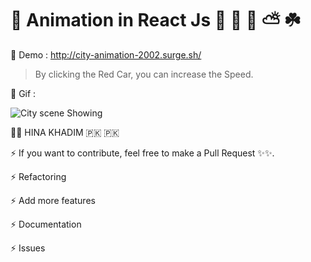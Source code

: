 # 🔘 Animation in React Js 🏡 🏢 🚗 ⛅️ ☘️

🔘 Demo : http://city-animation-2002.surge.sh/

> By clicking the Red Car, you can increase the Speed.

🔘 Gif :

![City scene Showing](./gif/animation.gif)

👩‍💻 HINA KHADIM 🇵🇰 🇵🇰

⚡️ If you want to contribute, feel free to make a Pull Request ✨✨.

⚡️ Refactoring

⚡️ Add more features

⚡️ Documentation

⚡️ Issues